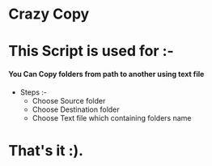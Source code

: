# Crazy Copy
# This Script is used for :-
 <h4>You Can Copy folders from path to another using text file </h4>


* Steps :-
  * Choose Source folder
  * Choose Destination folder
  * Choose Text file which containing folders name
 
 # That's it :).

